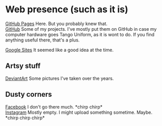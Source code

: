# Web presence (such as it is)

[GitHub Pages](https://charlesgriswold.github.io/) Here. But you probably knew that.  
[GitHub](https://github.com/CharlesGriswold) Some of my projects. I've mostly put them on GitHub in case my computer hardware goes Tango Uniform, as it is wont to do. If you find anything useful there, that's a plus.

[Google Sites](https://sites.google.com/view/chkgrz/) It seemed like a good idea at the time.

## Artsy stuff

[DeviantArt](https://www.deviantart.com/charlesgriswold) Some pictures I've taken over the years.

## Dusty corners
[Facebook](https://www.facebook.com/CharlesWGriswold) I don't go there much. \*chirp chirp\*  
[Instagram](https://www.instagram.com/chkgrz/) Mostly empty. I might upload something sometime. Maybe. \*chirp chirp chirp\*  

